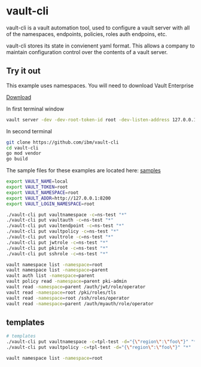 # vault-cli

vault-cli is a vault automation tool, used to configure a vault server
with all of the namespaces, endpoints, policies, roles auth endpoins, etc.

vault-cli stores its state in convienent yaml format.  This allows a company to
maintain configuration control over the contents of a vault server.

## Try it out

This example uses namespaces. You will need to download Vault Enterprise

[Download](https://releases.hashicorp.com/vault/1.6.3+ent/)

In first terminal window

```bash
vault server -dev -dev-root-token-id root -dev-listen-address 127.0.0.1:8200
```

In second terminal

```bash
git clone https://github.com/ibm/vault-cli
cd vault-cli
go mod vendor
go build
```

The sample files for these examples are located here: [samples](hack/sample)

```bash
export VAULT_NAME=local
export VAULT_TOKEN=root
export VAULT_NAMESPACE=root
export VAULT_ADDR=http://127.0.0.1:8200
export VAULT_LOGIN_NAMESPACE=root

./vault-cli put vaultnamespace -c=ns-test "*"
./vault-cli put vaultauth -c=ns-test "*"
./vault-cli put vaultendpoint -c=ns-test "*"
./vault-cli put vaultpolicy -c=ns-test "*"
./vault-cli put vaultrole -c=ns-test "*"
./vault-cli put jwtrole -c=ns-test "*"
./vault-cli put pkirole -c=ns-test "*"
./vault-cli put sshrole -c=ns-test "*"

vault namespace list -namespace=root
vault namespace list -namespace=parent
vault auth list -namespace=parent
vault policy read -namespace=parent pki-admin
vault read -namespace=parent /auth/jwt/role/operator
vault read -namespace=root /pki/roles/tls
vault read -namespace=root /ssh/roles/operator
vault read -namespace=parent /auth/myauth/role/operator
```

## templates

```bash
# templates
./vault-cli put vaultnamespace -c=tpl-test -d="{\"region\":\"foo\"}" "*"
./vault-cli put vaultpolicy -c=tpl-test -d="{\"region\":\"foo\"}" "*"

vault namespace list -namespace=root

```
